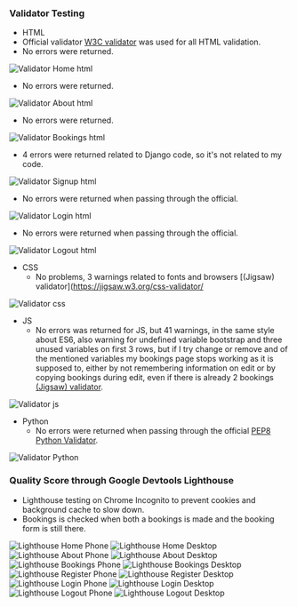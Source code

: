 

### Validator Testing 

- HTML
 - Official validator [W3C validator](https://validator.w3.org/nu/?showsource=yes&doc=https%3A%2F%2Falexanderaberg.github.io%2FDifferent-Coloured-Tea%2Findex.html) was used for all HTML validation.
  -  No errors were returned.
<img src="assets/images/testing/validator-html-home.png" alt='Validator Home html'>

 -  No errors were returned.
<img src="assets/images/testing/validator-html-about.png" alt='Validator About html'>

 -  No errors were returned.
<img src="assets/images/testing/validator-html-bookings.png" alt='Validator Bookings html'>

  -  4 errors were returned related to Django code, so it's not related to my code.
<img src="assets/images/testing/validator-html-signup.png" alt='Validator Signup html'>

-  No errors were returned when passing through the official.
<img src="assets/images/testing/validator-html-login.png" alt='Validator Login html'>

-  No errors were returned when passing through the official.
<img src="assets/images/testing/validator-html-logout.png" alt='Validator Logout html'>



  
- CSS
  -  No problems, 3 warnings related to fonts and browsers [(Jigsaw) validator](https://jigsaw.w3.org/css-validator/
<img src="assets/images/testing/validator-css.png" alt='Validator css'>


- JS
  - No errors was returned for JS, but 41 warnings, in the same style about ES6, also warning for undefined variable bootstrap and three unused variables on first 3 rows, 
  but if I try change or remove and of the mentioned variables my bookings page stops working as it is supposed to, either by not remembering information on edit or by copying bookings during edit,
   even if there is already 2 bookings [(Jigsaw) validator](https://jshint.com/).
<img src="assets/images/testing/validator-js.png" alt='Validator js'>


- Python
  - No errors were returned when passing through the official [PEP8 Python Validator](https://pep8ci.herokuapp.com/#).

<img src="assets/images/validator.png" alt='Validator Python'>


### Quality Score through Google Devtools Lighthouse

- Lighthouse testing on Chrome Incognito to prevent cookies and background cache to slow down.
- Bookings is checked when both a bookings is made and the booking form is still there.

<img src="assets/images/lighthouse/lighthouse-home-phone.png" alt="Lighthouse Home Phone">
<img src="assets/images/lighthouse/lighthouse-home-desktop.png" alt="Lighthouse Home Desktop">
<img src="assets/images/lighthouse/lighthouse-about-phone.png" alt="Lighthouse About Phone">
<img src="assets/images/lighthouse/lighthouse-about-desktop.png" alt="Lighthouse About Desktop">
<img src="assets/images/lighthouse/lighthouse-bookings-phone.png" alt="Lighthouse Bookings Phone">
<img src="assets/images/lighthouse/lighthouse-bookings-desktop.png" alt="Lighthouse Bookings Desktop">
<img src="assets/images/lighthouse/lighthouse-register-phone.png" alt="Lighthouse Register Phone">
<img src="assets/images/lighthouse/lighthouse-register-desktop.png" alt="Lighthouse Register Desktop">
<img src="assets/images/lighthouse/lighthouse-login-phone.png" alt="Lighthouse Login Phone">
<img src="assets/images/lighthouse/lighthouse-login-desktop.png" alt="Lighthouse Login Desktop">
<img src="assets/images/lighthouse/lighthouse-logout-phone.png" alt="Lighthouse Logout Phone">
<img src="assets/images/lighthouse/lighthouse-logout-desktop.png" alt="Lighthouse Logout Desktop">
